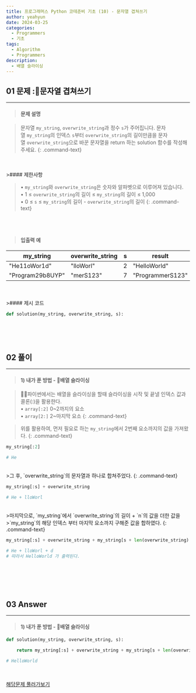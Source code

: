 ```yaml
---
title: 프로그래머스 Python 코테준비 기초 (10) - 문자열 겹쳐쓰기
author: yeahyun
date: 2024-03-25
categories:
  - Programmers
  - 기초
tags:
  - Algorithm
  - Programmers
description:
  - 배열 슬라이싱
---
```

## 01 문제 :문자열 겹쳐쓰기

---
>#### 문제 설명

>문자열 `my_string`, `overwrite_string`과 정수 `s`가 주어집니다. 문자열 `my_string`의 인덱스 `s`부터 `overwrite_string`의 길이만큼을 문자열 `overwrite_string`으로 바꾼 문자열을 return 하는 solution 함수를 작성해 주세요.
{: .command-text}

<BR>
<BR>
>#### 제한사항

>• `my_string`와 `overwrite_string`은 숫자와 알파벳으로 이루어져 있습니다.  
>• 1 ≤ `overwrite_string`의 길이 ≤ `my_string`의 길이 ≤ 1,000  
>• 0 ≤ `s` ≤ `my_string`의 길이 - `overwrite_string`의 길이
{: .command-text}
<BR>
<BR>

>#### 입출력 예

| my_string        | overwrite_string | s   | result           |
| ---------------- | ---------------- | --- | ---------------- |
| "He11oWor1d"     | "lloWorl"        | 2   | "HelloWorld"     |
| "Program29b8UYP" | "merS123"        | 7   | "ProgrammerS123" |

<BR>

<br>
>#### 제시 코드

```python
def solution(my_string, overwrite_string, s):
```

<br>
<br>
<BR>


## 02 풀이 
---

>#### 1) 내가 푼 방법 - 배열 슬라이싱

>파이썬에서는 배열을 슬라이싱을 할때 슬라이싱을 시작 및 끝낼 인덱스 값과 콜론(:)을 활용한다.  
>• `array[:2]` 0~2까지의 요소  
>• `array[2:]` 2~마지막 요소
{: .command-text}

>위를 활용하여, 먼저 필요로 하는 `my_string`에서 2번째 요소까지의 값을 가져왔다.
{: .command-text}

```python
my_string[:2]

# He
```

<br>
>그 후, `overwrite_string`의 문자열과 하나로 합쳐주었다.
{: .command-text}

```python
my_string[:s] + overwrite_string

# He + lloWorl
```

<br>
>마지막으로, `my_string`에서 `overwrite_string`의 길이 + `n`의 값을 더한 값을
>`my_string`의 해당 인덱스 부터 마지막 요소까지 구해준 값을 합하였다.
{: .command-text}

```python
my_string[:s] + overwrite_string + my_string[s + len(overwrite_string) :]

# He + lloWorl + d
# 따라서 HelloWorld 가 출력된다.
```
<br>
<br>
<br>
<br>

## 03 Answer
---
>#### 1) 내가 푼 방법 - 배열 슬라이싱

```python
def solution(my_string, overwrite_string, s):
    
    return my_string[:s] + overwrite_string + my_string[s + len(overwrite_string) :]

# HelloWorld
```


<br>


[해당문제 풀러가보기](https://school.programmers.co.kr/learn/courses/30/lessons/181943)